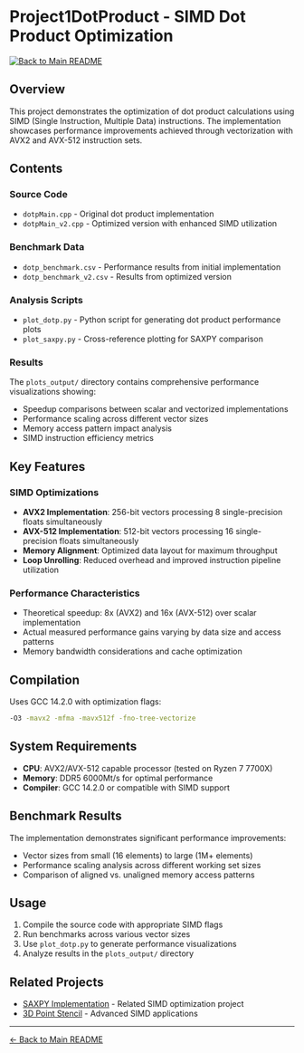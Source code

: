 # Project1DotProduct - SIMD Dot Product Optimization

[![Back to Main README](https://img.shields.io/badge/Back%20to-Main%20README-blue)](../README.md)

## Overview
This project demonstrates the optimization of dot product calculations using SIMD (Single Instruction, Multiple Data) instructions. The implementation showcases performance improvements achieved through vectorization with AVX2 and AVX-512 instruction sets.

## Contents

### Source Code
- `dotpMain.cpp` - Original dot product implementation
- `dotpMain_v2.cpp` - Optimized version with enhanced SIMD utilization

### Benchmark Data
- `dotp_benchmark.csv` - Performance results from initial implementation
- `dotp_benchmark_v2.csv` - Results from optimized version

### Analysis Scripts
- `plot_dotp.py` - Python script for generating dot product performance plots
- `plot_saxpy.py` - Cross-reference plotting for SAXPY comparison

### Results
The `plots_output/` directory contains comprehensive performance visualizations showing:
- Speedup comparisons between scalar and vectorized implementations
- Performance scaling across different vector sizes
- Memory access pattern impact analysis
- SIMD instruction efficiency metrics

## Key Features

### SIMD Optimizations
- **AVX2 Implementation**: 256-bit vectors processing 8 single-precision floats simultaneously
- **AVX-512 Implementation**: 512-bit vectors processing 16 single-precision floats simultaneously
- **Memory Alignment**: Optimized data layout for maximum throughput
- **Loop Unrolling**: Reduced overhead and improved instruction pipeline utilization

### Performance Characteristics
- Theoretical speedup: 8x (AVX2) and 16x (AVX-512) over scalar implementation
- Actual measured performance gains varying by data size and access patterns
- Memory bandwidth considerations and cache optimization

## Compilation
Uses GCC 14.2.0 with optimization flags:
```bash
-O3 -mavx2 -mfma -mavx512f -fno-tree-vectorize
```

## System Requirements
- **CPU**: AVX2/AVX-512 capable processor (tested on Ryzen 7 7700X)
- **Memory**: DDR5 6000Mt/s for optimal performance
- **Compiler**: GCC 14.2.0 or compatible with SIMD support

## Benchmark Results
The implementation demonstrates significant performance improvements:
- Vector sizes from small (16 elements) to large (1M+ elements)
- Performance scaling analysis across different working set sizes
- Comparison of aligned vs. unaligned memory access patterns

## Usage
1. Compile the source code with appropriate SIMD flags
2. Run benchmarks across various vector sizes
3. Use `plot_dotp.py` to generate performance visualizations
4. Analyze results in the `plots_output/` directory

## Related Projects
- [SAXPY Implementation](../Project1Saxpy/README.md) - Related SIMD optimization project
- [3D Point Stencil](../Project13dpointstencil/README.md) - Advanced SIMD applications

---
[← Back to Main README](../README.md)